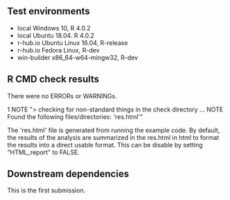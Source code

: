 ## Test environments
* local Windows 10, R 4.0.2
* local Ubuntu 18.04. R 4.0.2
* r-hub.io Ubuntu Linux 16.04, R-release
* r-hub.io Fedora Linux, R-dev
* win-builder x86_64-w64-mingw32, R-dev

## R CMD check results
There were no ERRORs or WARNINGs. 

1 NOTE
"> checking for non-standard things in the check directory ... NOTE
  Found the following files/directories:
    'res.html'"

The 'res.html' file is generated from running the example code. By default, the results of the analysis are summarized in the res.html in html to format the results into a direct usable format. This can be disable by setting "HTML_report" to FALSE. 

## Downstream dependencies
This is the first submission.
